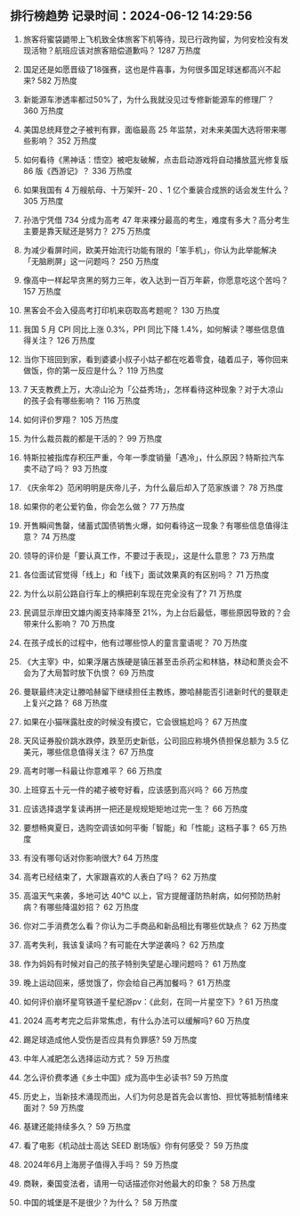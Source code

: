 
## 排行榜趋势 记录时间：2024-06-12 14:29:56
  
  1. 旅客将蜜袋鼯带上飞机致全体旅客下机等待，现已行政拘留，为何安检没有发现活物？航班应该对旅客赔偿道歉吗？ 1287 万热度
    
  2. 国足还是如愿晋级了18强赛，这也是件喜事，为何很多国足球迷都高兴不起来? 582 万热度
    
  3. 新能源车渗透率都过50%了，为什么我就没见过专修新能源车的修理厂？ 360 万热度
    
  4. 美国总统拜登之子被判有罪，面临最高 25 年监禁，对未来美国大选将带来哪些影响？ 352 万热度
    
  5. 如何看待《黑神话：悟空》被吧友破解，点击启动游戏将自动播放蓝光修复版 86 版《西游记》？ 336 万热度
    
  6. 如果我国有 4 万艘航母、十万架歼- 20 、1 亿个重装合成旅的话会发生什么？ 305 万热度
    
  7. 孙浩宁凭借 734 分成为高考 47 年来裸分最高的考生，难度有多大？高分考生主要是靠天赋还是努力？ 275 万热度
    
  8. 为减少看屏时间，欧美开始流行功能有限的「笨手机」，你认为此举能解决「无脑刷屏」这一问题吗？ 250 万热度
    
  9. 像高中一样起早贪黑的努力三年，收入达到一百万年薪，你愿意吃这个苦吗？ 157 万热度
    
  10. 黑客会不会入侵高考打印机来窃取高考题呢？ 130 万热度
    
  11. 我国 5 月 CPI 同比上涨 0.3%，PPI 同比下降 1.4%，如何解读？哪些信息值得关注？ 126 万热度
    
  12. 当你下班回到家，看到婆婆小叔子小姑子都在吃着零食，磕着瓜子，等你回来做饭，你的第一反应是什么？ 119 万热度
    
  13. 7 天支教费上万，大凉山沦为「公益秀场」，怎样看待这种现象？对于大凉山的孩子会有哪些影响？ 116 万热度
    
  14. 如何评价罗翔？ 105 万热度
    
  15. 为什么裁员裁的都是干活的？ 99 万热度
    
  16. 特斯拉被指库存积压严重，今年一季度销量「遇冷」，什么原因？特斯拉汽车卖不动了吗？ 93 万热度
    
  17. 《庆余年2》范闲明明是庆帝儿子，为什么最后却入了范家族谱？ 78 万热度
    
  18. 如果你的老公爱钓鱼，你会怎么做？ 77 万热度
    
  19. 开售瞬间售罄，储蓄式国债销售火爆，如何看待这一现象？有哪些信息值得注意？ 74 万热度
    
  20. 领导的评价是「要认真工作，不要过于表现」，这是什么意思？ 73 万热度
    
  21. 各位面试官觉得「线上」和「线下」面试效果真的有区别吗？ 71 万热度
    
  22. 为什么以前公路自行车上的横把刹车现在完全没有了? 71 万热度
    
  23. 民调显示岸田文雄内阁支持率降至 21%，为上台后最低，哪些原因导致的？会带来什么影响？ 70 万热度
    
  24. 在孩子成长的过程中，他有过哪些惊人的童言童语呢？ 70 万热度
    
  25. 《大主宰》中，如果浮屠古族硬是镇压甚至击杀药尘和林貉，林动和萧炎会不会为了大局暂时放下仇恨？ 69 万热度
    
  26. 曼联最终决定让滕哈赫留下继续担任主教练，滕哈赫能否引进新时代的曼联走上复兴之路？ 68 万热度
    
  27. 如果在小猫咪露肚皮的时候没有摸它，它会很尴尬吗？ 67 万热度
    
  28. 天风证券股价跳水跌停，跌至历史新低，公司回应称境外债担保总额为 3.5 亿美元，哪些信息值得关注？ 67 万热度
    
  29. 高考时哪一科最让你意难平？ 66 万热度
    
  30. 上班穿五十元一件的裙子被夸好看，应该感到高兴吗？ 66 万热度
    
  31. 应该选择退学复读再拼一把还是规规矩矩地过完一生？ 66 万热度
    
  32. 要想畅爽夏日，选购空调该如何平衡「智能」和「性能」这档子事？ 65 万热度
    
  33. 有没有哪句话对你影响很大? 64 万热度
    
  34. 高考已经结束了，大家跟喜欢的人表白了吗？ 62 万热度
    
  35. 高温天气来袭，多地可达 40℃ 以上，官方提醒谨防热射病，如何预防热射病？有哪些降温妙招？ 62 万热度
    
  36. 你对二手消费怎么看？你认为二手商品和新品相比有哪些优缺点？ 62 万热度
    
  37. 高考失利，我该复读吗？有可能在大学逆袭吗？ 62 万热度
    
  38. 作为妈妈有时候对自己的孩子特别失望是心理问题吗？ 61 万热度
    
  39. 晚上运动回来，感觉饿了，你会给自己再加餐吗？ 61 万热度
    
  40. 如何评价崩坏星穹铁道千星纪游pv：《此刻，在同一片星空下》? 61 万热度
    
  41. 2024 高考考完之后非常焦虑，有什么办法可以缓解吗? 60 万热度
    
  42. 踢足球造成他人受伤是否应具有负罪感? 59 万热度
    
  43. 中年人减肥怎么选择运动方式？ 59 万热度
    
  44. 怎么评价费孝通《乡土中国》成为高中生必读书? 59 万热度
    
  45. 历史上，当新技术涌现而出，人们为何总是首先会以害怕、担忧等抵制情绪来面对？ 59 万热度
    
  46. 基建还能持续多久？ 59 万热度
    
  47. 看了电影《机动战士高达 SEED 剧场版》你有何感受？ 59 万热度
    
  48. 2024年6月上海房子值得入手吗？ 59 万热度
    
  49. 商鞅，秦国变法者，请用一句话描述你对他最大的印象？ 58 万热度
    
  50. 中国的城堡是不是很少？为什么？ 58 万热度
    